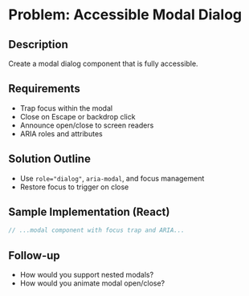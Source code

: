 # Problem: Accessible Modal Dialog

## Description

Create a modal dialog component that is fully accessible.

## Requirements

- Trap focus within the modal
- Close on Escape or backdrop click
- Announce open/close to screen readers
- ARIA roles and attributes

## Solution Outline

- Use `role="dialog"`, `aria-modal`, and focus management
- Restore focus to trigger on close

## Sample Implementation (React)

```jsx
// ...modal component with focus trap and ARIA...
```

## Follow-up

- How would you support nested modals?
- How would you animate modal open/close?
